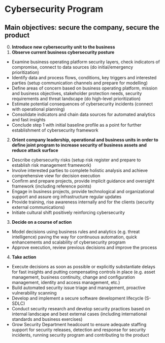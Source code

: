 # Cybersecurity Program
## Main objectives: secure the company, secure the product
0. **Introduce new cybersecurity unit to the business**
1. **Observe current business cybersecurity posture**
- Examine business operating platform security layers, check indicators of compromise, connect to data sources (do initial/emergency prioritization)
- Identify data and process flows, conditions, key triggers and interested parties (setup communication channels and prepare for modelling)
- Define areas of concern based on business operating platform, mission and business objectives, stakeholder protection needs, security requirements and threat landscape (do high-level prioritization)
- Estimate potential consequences of cybersecurity incidents (connect with operational planning)
- Consolidate indicators and chain data sources for automated analytics and fast insights
- Conclude step 1 with initial baseline profile as a point for further establishment of cybersecurity framework
2. **Orient company leadership, operational and business units in order to define joint program to increase security of business assets and reduce attack surface**
- Describe cybersecurity risks (setup risk register and prepare to establish risk management framework)
- Involve interested parties to complete holistic analysis and achieve comprehensive view for decision execution
- Confirm and prepare projects, provide implicit guidance and oversight framework (including reference points)
- Engage in business projects, provide technological and organizational support and assure org infrastructure regular updates
- Provide training, rise awareness internally and for the clients (security external communications)
- Initiate cultural shift positively reinforcing cybersecurity
3. **Decide on a course of action**
- Model decisions using business rules and analytics (e.g. threat intelligence) paving the way for continuous automation, quick enhancements and scalability of cybersecurity program
- Approve execution, review previous decisions and improve the process
4. **Take action**
- Execute decisions as soon as possible or explicitly substantiate delays for fast insights and putting compensating controls in place (e.g. asset management, business continuity, change and configuration management, identity and access management, etc.)
- Build automated security issue triage and management, proactive vulnerability scanning
- Develop and implement a secure software development lifecycle (S-SDLC)
- Conduct security research and develop security practices based on internal landscape and best external cases (including international standards and business exercises)
- Grow Security Department headcount to ensure adequate staffing support for security releases, detection and response for security incidents, running security program and contributing to the product
